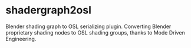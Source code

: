 # shadergraph2osl
Blender shading graph to OSL serializing plugin. Converting Blender proprietary shading nodes to OSL shading groups, thanks to Mode Driven Engineering.
